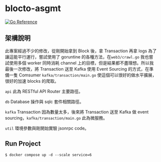 # blocto-asgmt

[![Go Reference](https://pkg.go.dev/badge/golang.org/x/example.svg)](https://pkg.go.dev/golang.org/x/example)

## 架構說明

此專案經過不少的修改，從剛開始拿到 Block 後，拿 Transaction 再拿 logs 為了讓這能平行運行，嘗試使用了 goruntine 的各種方法，在`web3/crawl.go` 我也嘗試使用多個 worker 同時消耗 channel 上的目標，但是結果都不盡理想。所以我最後一次修改，將 Transaction 送至 Kafka 使用 Event Sourcing 的方式，在準備一隻 Comsumer `kafka/transaction/main.go` 使這個可以很好的做水平擴展，很好的加速 blocks 的爬取。

`api` 此為 RESTful API Router 主要路徑。

`db` Database 操作與 sqlc 套件相關路徑。

`kafka` Transaction 因為數量太多，後來將 Transaction 送至 Kafka 做 event sourcing，`kafka/transaction/main.go` 此為微服務。

`util` 環境參數與剛開始實驗 jsonrpc code。

## Run Project

```
$ docker compose up -d --scale service=6
```
